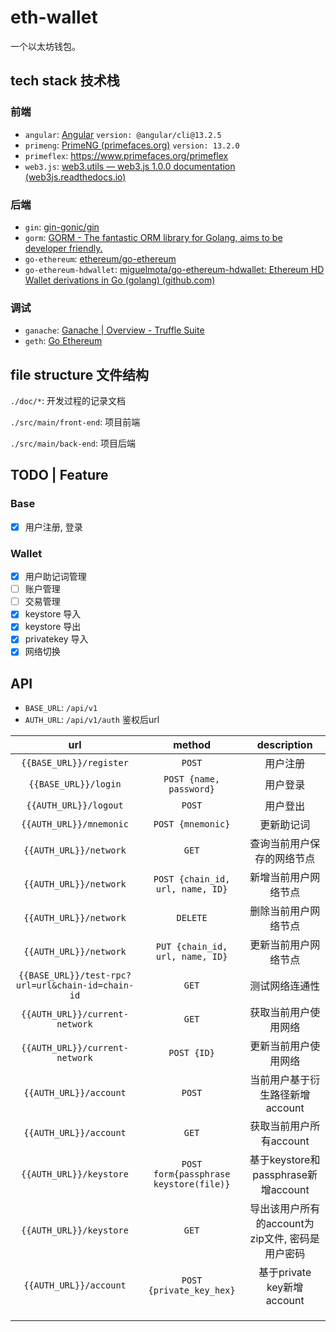 # eth-wallet

一个以太坊钱包。

## tech stack 技术栈

### 前端

- `angular`: [Angular](https://angular.cn/) `version: @angular/cli@13.2.5`
- `primeng`: [PrimeNG (primefaces.org)](https://www.primefaces.org/primeng/#/theming) `version: 13.2.0`
- `primeflex`: https://www.primefaces.org/primeflex
- `web3.js`: [web3.utils — web3.js 1.0.0 documentation (web3js.readthedocs.io)](https://web3js.readthedocs.io/en/v1.7.1/web3-utils.html#tobn)

### 后端

- `gin`: [gin-gonic/gin](https://github.com/gin-gonic/gin)
- `gorm`: [GORM - The fantastic ORM library for Golang, aims to be developer friendly.](https://gorm.io/)
- `go-ethereum`: [ethereum/go-ethereum](https://github.com/ethereum/go-ethereum)
- `go-ethereum-hdwallet`: [miguelmota/go-ethereum-hdwallet: Ethereum HD Wallet derivations in Go (golang) (github.com)](https://github.com/miguelmota/go-ethereum-hdwallet)

### 调试

- `ganache`: [Ganache | Overview - Truffle Suite](https://trufflesuite.com/docs/ganache/)
- `geth`: [Go Ethereum](https://geth.ethereum.org/)

## file structure 文件结构

`./doc/*`: 开发过程的记录文档

`./src/main/front-end`: 项目前端

`./src/main/back-end`: 项目后端

 ## TODO | Feature

### Base

- [x] 用户注册, 登录

### Wallet

- [x] 用户助记词管理
- [ ] 账户管理
- [ ] 交易管理
- [x] keystore 导入
- [x] keystore 导出
- [x] privatekey 导入
- [x] 网络切换

## API

- `BASE_URL`: `/api/v1` 
- `AUTH_URL`: `/api/v1/auth` 鉴权后url

|                        url                        |                 method                 |                   description                    |
| :-----------------------------------------------: | :------------------------------------: | :----------------------------------------------: |
|              `{{BASE_URL}}/register`              |                 `POST`                 |                     用户注册                     |
|               `{{BASE_URL}}/login`                |        `POST {name, password}`         |                     用户登录                     |
|               `{{AUTH_URL}}/logout`               |                 `POST`                 |                     用户登出                     |
|              `{{AUTH_URL}}/mnemonic`              |           `POST {mnemonic}`            |                    更新助记词                    |
|              `{{AUTH_URL}}/network`               |                 `GET`                  |            查询当前用户保存的网络节点            |
|              `{{AUTH_URL}}/network`               |    `POST {chain_id, url, name, ID}`    |               新增当前用户网络节点               |
|              `{{AUTH_URL}}/network`               |                `DELETE`                |               删除当前用户网络节点               |
|              `{{AUTH_URL}}/network`               |    `PUT {chain_id, url, name, ID}`     |               更新当前用户网络节点               |
| `{{BASE_URL}}/test-rpc?url=url&chain-id=chain-id` |                 `GET`                  |                  测试网络连通性                  |
|          `{{AUTH_URL}}/current-network`           |                 `GET`                  |               获取当前用户使用网络               |
|          `{{AUTH_URL}}/current-network`           |              `POST {ID}`               |               更新当前用户使用网络               |
|              `{{AUTH_URL}}/account`               |                 `POST`                 |         当前用户基于衍生路径新增account          |
|              `{{AUTH_URL}}/account`               |                 `GET`                  |             获取当前用户所有account              |
|              `{{AUTH_URL}}/keystore`              | `POST form{passphrase keystore(file)}` |       基于keystore和passphrase新增account        |
|              `{{AUTH_URL}}/keystore`              |                 `GET`                  | 导出该用户所有的account为zip文件, 密码是用户密码 |
|              `{{AUTH_URL}}/account`               |        `POST {private_key_hex}`        |            基于private key新增account            |
|                                                   |                                        |                                                  |
|                                                   |                                        |                                                  |
|                                                   |                                        |                                                  |



